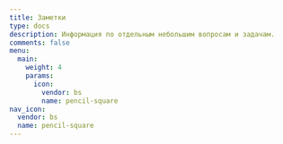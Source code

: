 ```yaml
---
title: Заметки
type: docs
description: Информация по отдельным небольшим вопросам и задачам.
comments: false
menu:
  main:
    weight: 4
    params:
      icon:
        vendor: bs
        name: pencil-square
nav_icon:
  vendor: bs
  name: pencil-square
---
```

